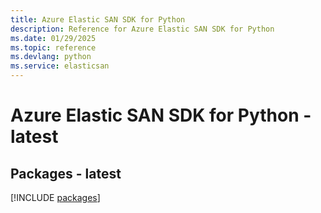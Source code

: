 ```yaml
---
title: Azure Elastic SAN SDK for Python
description: Reference for Azure Elastic SAN SDK for Python
ms.date: 01/29/2025
ms.topic: reference
ms.devlang: python
ms.service: elasticsan
---
```

# Azure Elastic SAN SDK for Python - latest
## Packages - latest
[!INCLUDE [packages](elastic-san-index.md)]